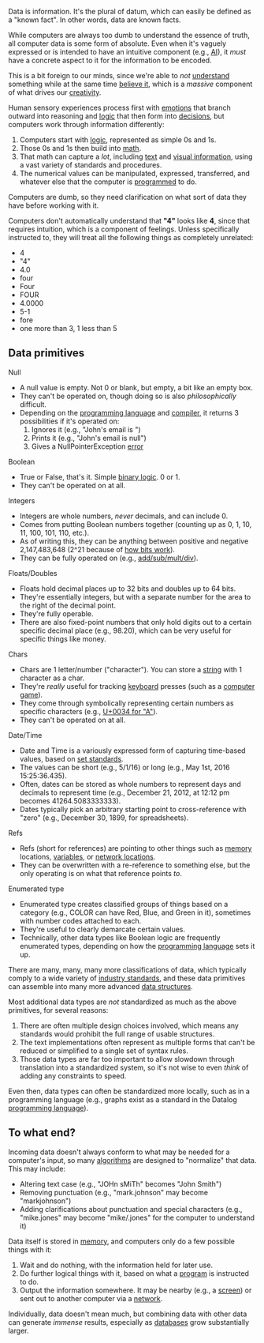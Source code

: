 
Data is information. It's the plural of datum, which can easily be defined as a "known fact". In other words, data are known facts.

While computers are always too dumb to understand the essence of truth, all computer data is some form of absolute. Even when it's vaguely expressed or is intended to have an intuitive component (e.g., [AI](computers-ai.md)), it *must* have a concrete aspect to it for the information to be encoded.

This is a bit foreign to our minds, since we're able to *not* [understand](understanding.md) something while at the same time [believe it](understanding-certainty.md), which is a *massive* component of what drives our [creativity](mind-creativity.md).

Human sensory experiences process first with [emotions](mind-feelings.md) that branch outward into reasoning and [logic](logic.md) that then form into [decisions](decisions.md), but computers work through information differently:

1. Computers start with [logic](logic-cs.md), represented as simple 0s and 1s.
2. Those 0s and 1s then build into [math](math-cs.md).
3. That math can capture a *lot*, including [text](computers-ocr.md) and [visual information](camera.md), using a vast variety of standards and procedures.
4. The numerical values can be manipulated, expressed, transferred, and whatever else that the computer is [programmed](programming-basics.md) to do.

Computers are dumb, so they need clarification on what sort of data they have before working with it.

Computers don't automatically understand that **"4"** looks like **4**, since that requires intuition, which is a component of feelings. Unless specifically instructed to, they will treat all the following things as completely unrelated:

- 4
- "4"
- 4.0
- four
- Four
- FOUR
- 4.0000
- 5-1
- fore
- one more than 3, 1 less than 5

## Data primitives

Null

- A null value is empty. Not 0 or blank, but empty, a bit like an empty box.
- They can't be operated on, though doing so is also *philosophically* difficult.
- Depending on the [programming language](computers-languages.md) and [compiler](computers-compilers.md), it returns 3 possibilities if it's operated on:
  1. Ignores it (e.g., "John's email is ")
  2. Prints it (e.g., "John's email is null")
  3. Gives a NullPointerException [error](computers-software-redesign.md)

Boolean

- True or False, that's it. Simple [binary logic](logic-cs.md). 0 or 1.
- They can't be operated on at all.

Integers

- Integers are whole numbers, *never* decimals, and can include 0.
- Comes from putting Boolean numbers together (counting up as 0, 1, 10, 11, 100, 101, 110, etc.).
- As of writing this, they can be anything between positive and negative 2,147,483,648 (2^21 because of [how bits work](computers-alu.md)).
- They can be fully operated on (e.g., [add/sub/mult/div](math-cs.md)).

Floats/Doubles

- Floats hold decimal places up to 32 bits and doubles up to 64 bits.
- They're essentially integers, but with a separate number for the area to the right of the decimal point.
- They're fully operable.
- There are also fixed-point numbers that only hold digits out to a certain specific decimal place (e.g., 98.20), which can be very useful for specific things like money.

Chars

- Chars are 1 letter/number ("character"). You can store a [string](data-structures.md) with 1 character as a char.
- They're *really* useful for tracking [keyboard](computers-keyboard.md) presses (such as a [computer game](computers-software-gamedev.md)).
- They come through symbolically representing certain numbers as specific characters (e.g., [U+0034 for "A"](computers-keyboard.md)).
- They can't be operated on at all.

Date/Time

- Date and Time is a variously expressed form of capturing time-based values, based on [set standards](standards-computers.md).
- The values can be short (e.g., 5/1/16) or long (e.g., May 1st, 2016 15:25:36.435).
- Often, dates can be stored as whole numbers to represent days and decimals to represent time (e.g., December 21, 2012, at 12:12 pm becomes 41264.5083333333).
- Dates typically pick an arbitrary starting point to cross-reference with "zero" (e.g., December 30, 1899, for spreadsheets).

Refs

- Refs (short for references) are pointing to other things such as [memory](computers-memory.md) locations, [variables](programming-basics.md), or [network locations](networks-computer.md).
- They can be overwritten with a re-reference to something else, but the only operating is on what that reference points *to*.

Enumerated type

- Enumerated type creates classified groups of things based on a category (e.g., COLOR can have Red, Blue, and Green in it), sometimes with number codes attached to each.
- They're useful to clearly demarcate certain values.
- Technically, other data types like Boolean logic are frequently enumerated types, depending on how the [programming language](computers-languages.md) sets it up.

There are many, many, many more classifications of data, which typically comply to a wide variety of [industry standards](standards-computers.md), and these data primitives can assemble into many more advanced [data structures](data-structures.md).

Most additional data types are *not* standardized as much as the above primitives, for several reasons:

1. There are often multiple design choices involved, which means any standards would prohibit the full range of usable structures.
2. The text implementations often represent as multiple forms that can't be reduced or simplified to a single set of syntax rules.
3. Those data types are far too important to allow slowdown through translation into a standardized system, so it's not wise to even *think* of adding any constraints to speed.

Even then, data types can often be standardized more locally, such as in a programming language (e.g., graphs exist as a standard in the Datalog [programming language](computers-languages.md)).

## To what end?

Incoming data doesn't always conform to what may be needed for a computer's input, so many [algorithms](programming-algorithms.md) are designed to "normalize" that data. This may include:

- Altering text case (e.g., "JOHn sMiTh" becomes "John Smith")
- Removing punctuation (e.g., "mark.johnson" may become "markjohnson")
- Adding clarifications about punctuation and special characters (e.g., "mike.jones" may become "mike/.jones" for the computer to understand it)

Data itself is stored in [memory](computers-memory.md), and computers only do a few possible things with it:

1. Wait and do nothing, with the information held for later use.
2. Do further logical things with it, based on what a [program](programming-basics.md) is instructed to do.
3. Output the information somewhere. It may be nearby (e.g., a [screen](computers-screen.md)) or sent out to another computer via a [network](networks-computer.md).

Individually, data doesn't mean much, but combining data with other data can generate *immense* results, especially as [databases](database.md) grow substantially larger.
